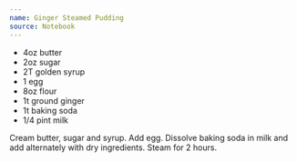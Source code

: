 ```yaml
---
name: Ginger Steamed Pudding
source: Notebook
---
```


* 4oz butter
* 2oz sugar
* 2T golden syrup
* 1 egg
* 8oz flour
* 1t ground ginger
* 1t baking soda
* 1/4 pint milk

Cream butter, sugar and syrup.  Add egg.  Dissolve baking soda in milk and add alternately with dry ingredients.  Steam for 2 hours.

